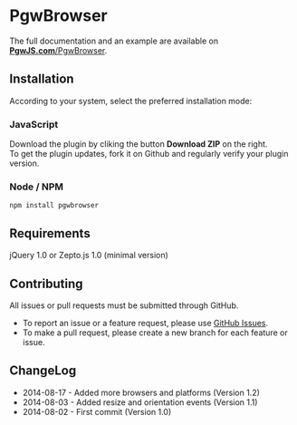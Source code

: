 PgwBrowser
=========

The full documentation and an example are available on [**PgwJS.com**/PgwBrowser](http://pgwjs.com/pgwbrowser/).

Installation
---------

According to your system, select the preferred installation mode:

### JavaScript

Download the plugin by cliking the button **Download ZIP** on the right.  
To get the plugin updates, fork it on Github and regularly verify your plugin version.

### Node / NPM

    npm install pgwbrowser

Requirements
---------

jQuery 1.0 or Zepto.js 1.0 (minimal version)


Contributing
---------

All issues or pull requests must be submitted through GitHub.

* To report an issue or a feature request, please use [GitHub Issues](https://github.com/Pagawa/PgwBrowser/issues).
* To make a pull request, please create a new branch for each feature or issue.


ChangeLog
---------

* 2014-08-17 - Added more browsers and platforms (Version 1.2)
* 2014-08-03 - Added resize and orientation events (Version 1.1)
* 2014-08-02 - First commit (Version 1.0)
